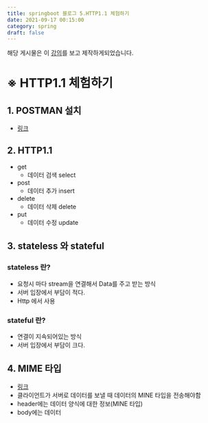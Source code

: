 ```yaml
---
title: springboot 블로그 5.HTTP1.1 체험하기
date: 2021-09-17 00:15:00
category: spring
draft: false
---
```


해당 게시물은 이 [강의](https://edu.goorm.io/lecture/24605/스프링부트-나만의-블로그-만들기)를 보고 제작하게되었습니다.

# ※ HTTP1.1 체험하기

## 1. POSTMAN 설치

- [링크](https://www.postman.com/downloads/)

## 2. HTTP1.1

- get
  - 데이터 검색 select
- post
  - 데이터 추가 insert
- delete
  - 데이터 삭제 delete
- put
  - 데이터 수정 update

## 3. stateless 와 stateful

### stateless 란?

- 요청시 마다 stream을 연결해서 Data를 주고 받는 방식
- 서버 입장에서 부담이 적다.
- Http 에서 사용

### stateful 란?

- 연결이 지속되어있는 방식
- 서버 입장에서 부담이 크다.

## 4. MIME 타입

- [링크](https://developer.mozilla.org/ko/docs/Web/HTTP/Basics_of_HTTP/MIME_types/Common_types)
- 클라이언트가 서버로 데이터를 보낼 때 데이터의 MINE 타입을 전송해야함
- header에는 데이터 양식에 대한 정보(MINE 타입)
- body에는 데이터

